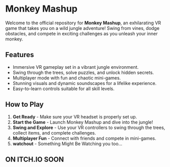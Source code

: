 # Monkey Mashup

Welcome to the official repository for **Monkey Mashup**, an exhilarating VR game that takes you on a wild jungle adventure! Swing from vines, dodge obstacles, and compete in exciting challenges as you unleash your inner monkey.

## Features

- Immersive VR gameplay set in a vibrant jungle environment.
- Swing through the trees, solve puzzles, and unlock hidden secrets.
- Multiplayer mode with fun and chaotic mini-games.
- Stunning visuals and dynamic soundscapes for a lifelike experience.
- Easy-to-learn controls suitable for all skill levels.

## How to Play

1. **Get Ready** - Make sure your VR headset is properly set up.
2. **Start the Game** - Launch Monkey Mashup and dive into the jungle!
3. **Swing and Explore** - Use your VR controllers to swing through the trees, collect items, and complete challenges.
4. **Multiplayer Fun** - Connect with friends and compete in mini-games.
5. **watchout** - Something Might Be Watching you too...

## ON ITCH.IO SOON
